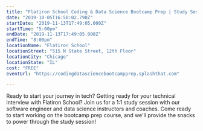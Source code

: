 ```yaml
---
title: "Flatiron School Coding & Data Science Bootcamp Prep | Study Session"
date: "2019-10-05T16:50:02.790Z"
startDate: "2019-11-13T17:49:05.000Z"
startTime: "5:00pm"
endDate: "2019-11-13T17:49:05.000Z"
endTime: "8:00pm"
locationName: "Flatiron School"
locationStreet: "515 N State Street, 12th Floor"
locationCity: "Chicago"
locationState: "IL"
cost: "FREE"
eventUrl: "https://codingdatasciencebootcampprep.splashthat.com"

---
```


Ready to start your journey in tech? Getting ready for your technical interview with Flatiron School? Join us for a 1:1 study session with our software engineer and data science instructors and coaches. Come ready to start working on the bootcamp prep course, and we'll provide the snacks to power through the study session!


